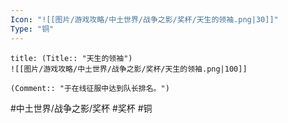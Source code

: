 ```yaml
---
Icon: "![[图片/游戏攻略/中土世界/战争之影/奖杯/天生的领袖.png|30]]"
Type: "铜"
---
```

```ad-common-bronze-trophy
title: (Title:: "天生的领袖")
![[图片/游戏攻略/中土世界/战争之影/奖杯/天生的领袖.png|100]]

(Comment:: "于在线征服中达到队长排名。")
```

#中土世界/战争之影/奖杯 #奖杯 #铜
